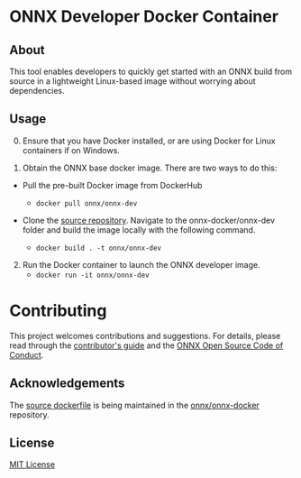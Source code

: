 # ONNX Developer Docker Container

## About

This tool enables developers to quickly get started with an ONNX build from source in a lightweight Linux-based image without worrying about dependencies.

## Usage

0. Ensure that you have Docker installed, or are using Docker for Linux containers if on Windows.

1. Obtain the ONNX base docker image. There are two ways to do this:

  - Pull the pre-built Docker image from DockerHub
    - `docker pull onnx/onnx-dev`

  - Clone the [source repository](https://github.com/onnx/onnx-docker). Navigate to the onnx-docker/onnx-dev folder and build the image locally with the following command.
    - `docker build . -t onnx/onnx-dev`

2. Run the Docker container to launch the ONNX developer image.
    - `docker run -it onnx/onnx-dev`

# Contributing

This project welcomes contributions and suggestions. For details, please read through the [contributor's guide](https://github.com/onnx/onnx/blob/master/docs/CONTRIBUTING.md) and the [ONNX Open Source Code of Conduct](https://onnx.ai/codeofconduct.html).

## Acknowledgements
The [source dockerfile](https://github.com/onnx/onnx-docker/blob/master/onnx-dev/Dockerfile) is being maintained in the [onnx/onnx-docker](https://github.com/onnx/onnx-docker) repository.

## License
[MIT License](https://github.com/onnx/onnx-docker/blob/master/LICENSE)
